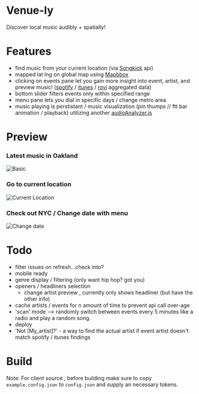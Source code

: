 Venue-ly
=========

Discover local music audibly + spatially!



Features
=========
  - find music from your current location (via [Songkick](http://songkick.com) api)
  - mapped lat lng on global map using [Mapbbox](http://mapbox.com)
  - clicking on events pane let you gain more insight into event, artist, and preview music! ([spotify](http://spotify.com) / [itunes](http://itunes.com) / [rovi](http://developer.rovicorp.com/docs) aggregated data)
  - bottom slider filters events only within specified range
  - menu pane lets you dial in specific days / change metro area
  - music playing is perstistant / music visualization (pin thumps // ftt bar animation / playback) utilizing another [audioAnalyzer.js](https://github.com/cjm771/AudioAnalyzer.js) 
  

Preview
=======
### Latest music in Oakland
  ![Basic](http://g.recordit.co/lHyfQD7Rjn.gif)

### Go to current location
  ![Current Location](http://g.recordit.co/mWmnTshXNH.gif)

### Check out NYC / Change date with menu
  ![Change date](http://g.recordit.co/ORO74jWNdH.gif)

Todo
=====
  - filter issues on refresh...check into?
  - mobile ready
  - genre display / filtering (only want hip hop? got you)
  - openers / headliners selection 
    - change artist preview , currently only shows headliner (but have the other info)
  - cache artists / events for n amount of time to prevent api call over-age
  - 'scan' mode --> randomly switch between events every 5 minutes like a radio and play a random song. 
  - deploy
  - 'Not [My_artist]?' - a way to find the actual artist if event artist doesn't match spotify / itunes findings



Build
======
Note:
For client source , before building make sure to copy `example.config.json` to `config.json` and supply an necessary tokens.